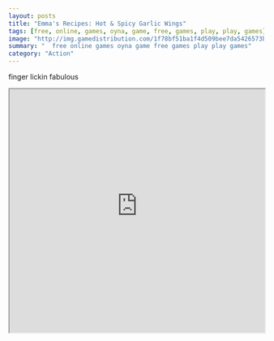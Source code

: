 ```yaml
---
layout: posts
title: "Emma's Recipes: Hot & Spicy Garlic Wings"
tags: [free, online, games, oyna, game, free, games, play, play, games]
image: "http://img.gamedistribution.com/1f78bf51ba1f4d509bee7da5426573b8.jpg"
summary: "  free online games oyna game free games play play games"
category: "Action"
---
```


finger lickin fabulous

<iframe width="100%" height="480px;" src="http://flash.gamedistribution.com?game=1f78bf51ba1f4d509bee7da5426573b8"></iframe>